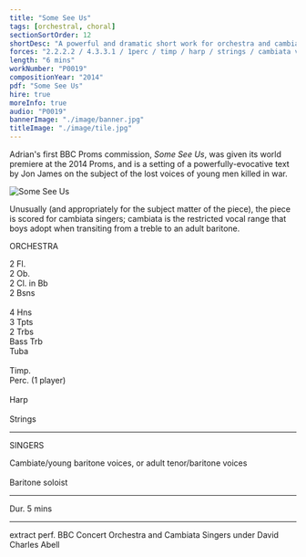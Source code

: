 ```yaml
---
title: "Some See Us"
tags: [orchestral, choral]
sectionSortOrder: 12
shortDesc: "A powerful and dramatic short work for orchestra and cambiata boys' voices on the theme of war, with a libretto by Jon James"
forces: "2.2.2.2 / 4.3.3.1 / 1perc / timp / harp / strings / cambiata voices in 2 parts"
length: "6 mins"
workNumber: "P0019"
compositionYear: "2014"
pdf: "Some See Us"
hire: true
moreInfo: true
audio: "P0019"
bannerImage: "./image/banner.jpg"
titleImage: "./image/tile.jpg"
---
```


<div class="pdMainContent">
    <p>
        Adrian's first BBC Proms commission, <i>Some See Us</i>, was given its world premiere at the 2014 Proms, and is a setting of a powerfully-evocative text by Jon James on the subject of the lost voices of young men killed in war.
    </p>
    <div class="pdContentImg">
        <img src="/projects/orchestral/Some_See_Us/image/Some See Us 800.jpg" alt="Some See Us">
    </div>
    <p>
        Unusually (and appropriately for the subject matter of the piece), the piece is scored for cambiata singers; cambiata is the restricted vocal range that boys adopt when transiting from a treble to an adult baritone.
    </p>
</div>

<div class="pdSidebar">
    <div class="pdSidebarSection">
        <div class="pdSidebarSectionTitle" style="color: #{{ projectColour }}">ORCHESTRA</div>
        <p>
                2 Fl.<br />
                2 Ob.<br />
                2 Cl. in Bb<br />
                2 Bsns<br />
                <br />
                4 Hns<br />
                3 Tpts<br />
                2 Trbs<br />
                Bass Trb<br />
                Tuba<br />
                <br />
                Timp.<br />
                Perc. (1 player)<br />
                <br />
                Harp<br />
                <br />
                Strings
        </p>
    </div>
    <hr />
    <div class="pdSidebarSection">
        <div class="pdSidebarSectionTitle" style="color: #{{ projectColour }}">SINGERS</div>
        <p>
            Cambiate/young baritone voices, or adult tenor/baritone voices<br />
            <br />
            Baritone soloist<br />
        </p>
    </div>
    <hr />
    <p>Dur. 5 mins</p>
    <hr />
    <p>extract perf. BBC Concert Orchestra and Cambiata Singers under David Charles Abell</p>
</div>
